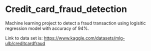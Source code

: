 # Credit_card_fraud_detection
Machine learning project to detect a fraud transaction using logisitic regression model with accuracy of 94%.


Link to data set is: https://www.kaggle.com/datasets/mlg-ulb/creditcardfraud
